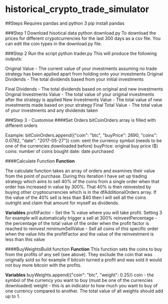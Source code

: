 # historical_crypto_trade_simulator
##Steps
Requires pandas and python 3
pip install pandas

###Step 1
Download hisotical data
python download.py 
To download the prices for different crypotcurrencies for the last 300 days as a csv file. You can edit the coin types in the download.py file.

###Step 2
Run the script
python trader.py
This will produce the following outputs:

Original Value - The current value of your investments assuming no trade strategy has been applied apart from holding onto your investments
Original Dividends - The total dividends based from your initial investments  

Final Dividends - The total dividends based on original and new investments
Original Investments Value - The total value of your original investments after the strategy is applied
New Investments Value - The total value of new investments made based on your strategy
Final Total Value - The total value of your investments and any dividends taken

###Step 3 - Customise
####Set Orders
bitCoinOrders array is filled with different orders

Example:
bitCoinOrders.append({"coin": "btc", "buyPrice": 2690, "coins": 0.0782, "date": "2017-05-27"})
coin: sent the currency symbol (needs to be one of the currencies downloaded before)
buyPrice: original buy price ($)
coins: number of coins bought
date: date purchased

####Calculate Function
**Function**

The calculate function takes an array of orders and examines their value from the point of purchase. During this iteration I have set up trading strategy which aims to sell 40% of the coins from a single order when that order has increased in value by 300%. That 40% is then reinvested by buying other cryptocurrencies which is in the dfAdditionalOrders array. If the value of the 40% sell is less than $40 then I will sell all the coins outright and claim that amount for myself as dividends.

**Variables**
profitFactor - Set the % value where you will take profit. Setting 3 for example will automatically trigger a sell at 300%
reinvestPercentage - the percentage of the total value of the order when the profit factor is reached to reinvest
minimumSellValue - Sell all coins of this specific order when the value hits the profitFactor and the value of the reinvestment is less than this value

####BuyWeightsBuild function
**Function**
This function sets the coins to buy from the profits of any sell (see above). They exclude the coin that was originally sold so for example if bitcoin turned a profit and was sold it would not buy more bitcoin with the profits. 

**Variables**
buyWeights.append({"coin": "btc", "weight": 0.25})
coin - the symbol of the currency you want to buy (must be one of the currencies downloaded)
weight - this is an indicator to how much you want to buy of one currency compared to another. The total value of all weights should add up to 1.
